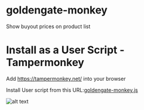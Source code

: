 # goldengate-monkey

Show buyout prices on product list

# Install as a User Script - Tampermonkey
Add https://tampermonkey.net/ into your browser

Install User script from this URL:[goldengate-monkey.js](https://github.com/lerix/goldengate-monkey/raw/main/goldengate-monkey.user.js)

![alt text](https://github.com/lerix/goldengate-monkey/raw/main/coin.png "Coin")
